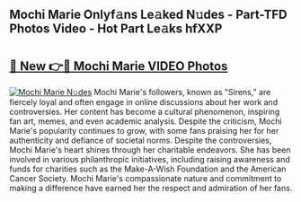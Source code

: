 ## Mochi Marie Onlyf𝚊ns Le𝚊ked N𝚞des - Part-TFD Photos Video - Hot Part Le𝚊ks hfXXP

# <h2><a href="http://ab54741.deff.icu/?id=Mochi+Marie">🔗 New 👉🔴 Mochi Marie VIDEO Photos</a></h2>

[![Mochi Marie N𝚞des](https://i.imgur.com/rIISA9y.gif)](http://ab54741.deff.icu/?id=Mochi+Marie)
Mochi Marie's followers, known as "Sirens," are fiercely loyal and often engage in online discussions about her work and controversies. Her content has become a cultural phenomenon, inspiring fan art, memes, and even academic analysis. Despite the criticism, Mochi Marie's popularity continues to grow, with some fans praising her for her authenticity and defiance of societal norms. Despite the controversies, Mochi Marie's heart shines through her charitable endeavors. She has been involved in various philanthropic initiatives, including raising awareness and funds for charities such as the Make-A-Wish Foundation and the American Cancer Society. Mochi Marie's compassionate nature and commitment to making a difference have earned her the respect and admiration of her fans.
